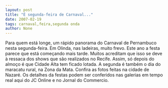 ```yaml
---
layout: post
title: "É segunda-feira de Carnaval..."
date: 2007-02-19
tags: carnaval,feira,segunda onda
author: None
---
```

Para quem está longe, um rápido panorama do&nbsp;Carnaval de Pernambuco nesta segunda-feira.
Em Olinda, nas ladeiras, muito frevo. Este ano a festa parece que está começando mais tarde. Muitos acreditam que isso se deve à ressaca dos shows que são realizados no Recife. Assim, só depois do almoço é que Cidade Alta tem ficado lotada.
A segunda é também o dia do maracatu rural, na Zona da Mata. Confira as fotos feitas na cidade de Nazaré.
Os detalhes da festas podem ser conferidos nas galerias em tempo real aqui do JC Online e no Jornal do Commercio. 